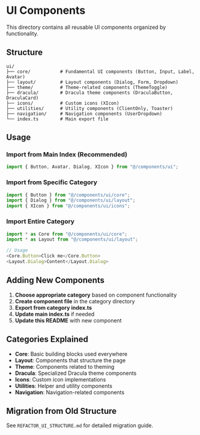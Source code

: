 # UI Components

This directory contains all reusable UI components organized by functionality.

## Structure

```
ui/
├── core/           # Fundamental UI components (Button, Input, Label, Avatar)
├── layout/         # Layout components (Dialog, Form, Dropdown)
├── theme/          # Theme-related components (ThemeToggle)
├── dracula/        # Dracula theme components (DraculaButton, DraculaCard)
├── icons/          # Custom icons (XIcon)
├── utilities/      # Utility components (ClientOnly, Toaster)
├── navigation/     # Navigation components (UserDropdown)
└── index.ts        # Main export file
```

## Usage

### Import from Main Index (Recommended)
```typescript
import { Button, Avatar, Dialog, XIcon } from "@/components/ui";
```

### Import from Specific Category
```typescript
import { Button } from "@/components/ui/core";
import { Dialog } from "@/components/ui/layout";
import { XIcon } from "@/components/ui/icons";
```

### Import Entire Category
```typescript
import * as Core from "@/components/ui/core";
import * as Layout from "@/components/ui/layout";

// Usage
<Core.Button>Click me</Core.Button>
<Layout.Dialog>Content</Layout.Dialog>
```

## Adding New Components

1. **Choose appropriate category** based on component functionality
2. **Create component file** in the category directory
3. **Export from category index.ts**
4. **Update main index.ts** if needed
5. **Update this README** with new component

## Categories Explained

- **Core**: Basic building blocks used everywhere
- **Layout**: Components that structure the page
- **Theme**: Components related to theming
- **Dracula**: Specialized Dracula theme components
- **Icons**: Custom icon implementations
- **Utilities**: Helper and utility components
- **Navigation**: Navigation-related components

## Migration from Old Structure

See `REFACTOR_UI_STRUCTURE.md` for detailed migration guide.
